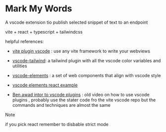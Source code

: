 # Mark My Words

A vscode extension tio publish selected snippet of text to an endpoint

vite + react + typescript + tailwindcss

helpful references:
- [vite plugin vscode](https://github.com/tomjs/vite-plugin-vscode) : use any vite framework to write your webviews
- [vscode-tailwind](https://github.com/githubocto/tailwind-vscode): a tailwind plugin with all the vscode color variables and utilities
- [vscode-elements](https://vscode-elements.github.io/getting-started/) : a set of web components that align with vscode style
- [vscode elements react example](https://github.com/vscode-elements/react-example/tree/main)

- [Ben awad intor to vscode plugins](https://youtu.be/a5DX5pQ9p5M?si=AZWMJRoGVLPdtTi7) : old video on how to use vscode plugins , probably use the stater code fro the vite vscode repo but the commands and techniques are almost the same
 >[!NOTE]
 > if you pick react remember to disbable strict mode

